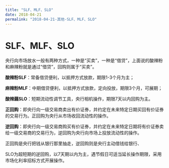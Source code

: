 ```yaml
---
title: "SLF、MLF、SLO"
date: 2018-04-21
permalink: "2018-04-21-其他-SLF、MLF、SLO"
---
```



# SLF、MLF、SLO

央行向市场放水一般有两种方式，一种是“买卖”，一种是“借贷”，上面说的酸辣粉和麻辣粉就是通过“借贷”，回购则属于“买卖”。



**酸辣粉SLF**：常备借贷便利，以抵押方式放款，期限1-3个月为主；

**麻辣粉MLF**：中期借贷便利，以抵押方式放款，定向投放，期限3个月，可展期；

**酸辣藕SLO**：短期流动性调节工具，央行相机操作，期限7天以内回购为主。



**正回购**：即央行向一级交易商卖出有价证券，并约定在未来特定日期买回有价证券的交易行为。正回购为央行从市场收回流动性的操作。



**逆回购**：即央行向一级交易商购买有价证券，并约定在未来特定日期将有价证券卖给一级交易商的交易行为，逆回购为央行向市场上投放流动性的操作。



正回购是央行把钱从银行那里抽走，逆回购则是央行主动借钱给银行、



SLO为超短期的逆回购，以7天期以内为主，遇节假日可适当延长操作期限，采用市场化利率招标方式开展操作。